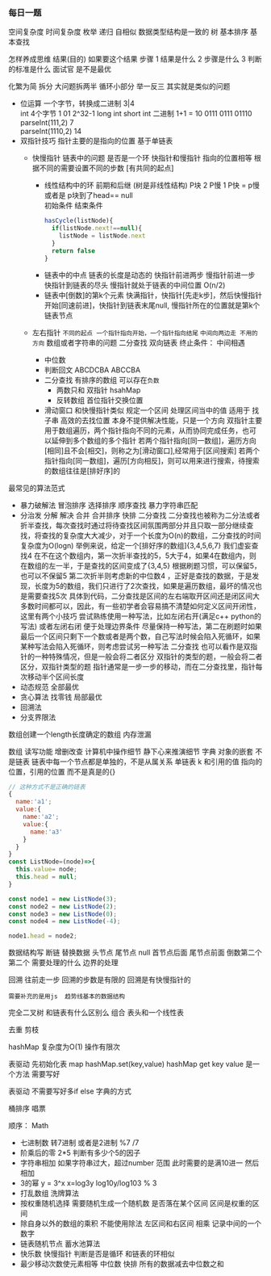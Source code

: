 ### 每日一题

空间复杂度  时间复杂度
枚举
递归 自相似 数据类型结构是一致的 树 
基本排序
基本查找

怎样养成思维 结果(目的)  如果要这个结果 步骤
1 结果是什么
2 步骤是什么
3 判断的标准是什么 面试官 是不是最优 

化繁为简
拆分  大问题拆两半  循环小部分 
举一反三  其实就是类似的问题


- 位运算 一个字节，转换成二进制  3|4  
int 4个字节  1 01  2^32-1  long int short int 
  二进制 1+1 = 10 
  0111
  0111
  01110
parseInt(111,2)   7  
parseInt(1110,2)  14
- 双指针技巧 指针主要的是指向的位置 基于单链表
  - 快慢指针  链表中的问题  是否是一个环  快指针和慢指针 指向的位置相等 根据不同的需要设置不同的步数 [有共同的起点]
      - 线性结构中的环 前期和后继 (树是非线性结构) 
        P块 2  P慢 1  P快 = p慢  或者是 p块到了head== null   
        初始条件  结束条件
        ```js
        hasCycle(listNode){
          if(listNode.next!==null){
            listNode = listNode.next
          }
          return false
        }
        ```
      - 链表中的中点 链表的长度是动态的
        快指针前进两步  慢指针前进一步  快指针到链表的尽头 慢指针就处于链表的中间位置  O(n/2)
      - 链表中[倒数]的第k个元素
        快满指针，快指针[先走k步]，然后快慢指针开始[同速前进]，快指针到链表末尾null, 慢指针所在的位置就是第k个链表节点 

  - 左右指针 
    `不同的起点 一个指针指向开始，一个指针指向结尾`
    `中间向两边走 不用的方向`
    数组或者字符串的问题  二分查找 双向链表
    终止条件： 中间相遇
    - 中位数
    - 判断回文 ABCDCBA  ABCCBA
    - 二分查找
      有排序的数组 可以存在`负数`
      - 两数只和 双指针  hsahMap 
      - 反转数组 首位指针交换位置
    - 滑动窗口 和快慢指针类似 规定一个区间 处理区间当中的值
      适用于 找子串 高效的去找位置  本身不提供解决性能，只是一个方向
  双指针主要用于数组遍历，两个指针指向不同的元素，从而协同完成任务，也可以延伸到多个数组的多个指针
  若两个指针指向[同一数组]，遍历方向[相同]且不会[相交]，则称之为[滑动窗口],经常用于[区间搜索] 
  若两个指针指向[同一数组]，遍历[方向相反]，则可以用来进行搜索，待搜索的数组往往是[排好序]的
  
最常见的算法范式
- 暴力破解法
  冒泡排序
  选择排序
  顺序查找
  暴力字符串匹配
- 分治发 
  分解
  解决
  合并
  合并排序
  快排
  二分查找
    二分查找也被称为二分法或者折半查找，每次查找时通过将待查找区间氛围两部分并且只取一部分继续查找，将查找的复杂度大大减少，对于一个长度为O(n)的数组，二分查找的时间复杂度为O(logn)
    举例来说，给定一个[排好序的数组]{3,4,5,6,7} 我们虚妄查找4 在不在这个数组内，第一次折半查找的5，5大于4，如果4在数组内，则在数组的左一半，于是查找的区间变成了{3,4,5} 根据刷题习惯，可以保留5，也可以不保留5 第二次折半则考虑新的中位数4 ，正好是查找的数据，于是发现，长度为5的数组，我们只进行了2次查找，如果是遍历数组，最坏的情况也是需要查找5次
    具体到代码，二分查找是区间的左右端取开区间还是闭区间大多数时间都可以，因此，有一些初学者会容易搞不清楚如何定义区间开闭性，这里有两个小技巧 尝试熟练使用一种写法，比如左闭右开(满足c++ python的写法) 或者左闭右闭 便于处理边界条件 尽量保持一种写法，第二在刷题时如果最后一个区间只剩下一个数或者是两个数，自己写法时候会陷入死循环，如果某种写法会陷入死循环，则考虑尝试另一种写法
    二分查找 也可以看作是双指针的一种特殊情况，但是一般会将二者区分 双指针的类型的题，一般会将二者区分，双指针类型的题 指针通常是一步一步的移动，而在二分查找里，指针每次移动半个区间长度
- 动态规范 全部最优
- 贪心算法 找零钱 局部最优
- 回溯法
- 分支界限法



数组创建一个length长度确定的数组
内存泄漏

数组 读写功能 增删改查
计算机中操作细节 静下心来推演细节
字典 
对象的嵌套 不是链表
链表中每一个节点都是单独的，不是从属关系 单链表
k 和引用的值 指向的位置，引用的位置  而不是真是的{}
```js
// 这种方式不是正确的链表
{
  name:'a1';
  value:{
    name:'a2';
    value:{
      name:'a3'
    }
  }
}
const ListNode=(node)=>{
  this.value= node;
  this.head = null;
}

const node1 = new ListNode(3);
const node2 = new ListNode(2);
const node3 = new ListNode(0);
const node4 = new ListNode(-4);

node1.head = node2;
```

数据结构写 断链 替换数据
头节点 尾节点 null
首节点后面 尾节点前面 倒数第二个 第二个 需要处理的什么  边界的处理

回溯 往前走一步  回溯的步数是有限的 回溯是有快慢指针的


`需要补充的是用js  趋势线基本的数据结构`

完全二叉树 和链表有什么区别么
组合  表头和一个线性表

去重 剪枝 

hashMap 复杂度为O(1) 操作有限次

表驱动
先初始化表 map hashMap.set(key,value)
hashMap get 
key value 是一个方法 需要写好

表驱动 不需要写好多if else 
字典的方式

桶排序 唱票



顺序：
Math
  - 七进制数  转7进制 或者是2进制  %7 /7 
  - 阶乘后的零 2*5 判断有多少个5的因子
  - 字符串相加 如果字符串过大，超过number 范围  此时需要的是满10进一 然后相加
  - 3的幂  y = 3^x  x=log3y log10y/log103 % 3  
  - 打乱数组 洗牌算法 
  - 按权重随机选择 需要随机生成一个随机数 是否落在某个区间 区间是权重的区间
  - 除自身以外的数组的乘积  不能使用除法  左区间和右区间 相乘 记录中间的一个数字
  - 链表随机节点  蓄水池算法
  - 快乐数  快慢指针 判断是否是循环  和链表的环相似
  - 最少移动次数使元素相等   中位数 快排  所有的数据减去中位数之和
  


  

    
